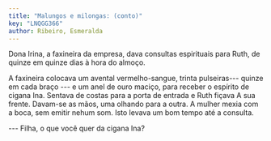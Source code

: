 ```yaml
---
title: "Malungos e milongas: (conto)"
key: "LNQGG366"
author: Ribeiro, Esmeralda
---
```

<div data-schema-version="8"><p>Dona Irina, a faxineira da empresa, dava consultas espirituais para Ruth, de quinze em quinze dias à hora do almoço.</p> <p>A faxineira colocava um avental vermelho-sangue, trinta pulseiras--- quinze em cada braço --- e um anel de ouro maciço, para receber o espírito de cigana Ina. Sentava de costas para a porta de entrada e Ruth fiçava A sua frente. Davam-se as mãos, uma olhando para a outra. A mulher mexia com a boca, sem emitir nehum som. Isto levava um bom tempo até a consulta.</p> <p>--- Filha, o que você quer da cigana Ina?</p> </div>